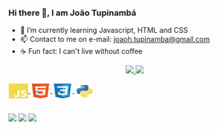 ### Hi there 👋, I am João Tupinambá
- 🌱 I’m currently learning Javascript, HTML and CSS
- 📫 Contact to me on e-mail: joaoh.tupinamba@gmail.com
- ☕ Fun fact: I can't live without coffee

<div align ="center">
  <a href="https://github.com/tupis">
  <img height="160em" src="https://github-readme-stats.vercel.app/api?username=tupis&show_icons=true&theme=prussian&include_all_commits=true&count_private=true"/>
  <img height="160em" src="https://github-readme-stats.vercel.app/api/top-langs/?username=tupis&layout=compact&langs_count=7&theme=prussian"/>
</div>
  
<div style="display: inline_block"><br>
  <img align="center" alt="Tupis-Js" height="30" width="40" src="https://raw.githubusercontent.com/devicons/devicon/master/icons/javascript/javascript-plain.svg">
  <img align="center" alt="Tupis-HTML" height="30" width="40" src="https://raw.githubusercontent.com/devicons/devicon/master/icons/html5/html5-original.svg">
  <img align="center" alt="Tupis-CSS" height="30" width="40" src="https://raw.githubusercontent.com/devicons/devicon/master/icons/css3/css3-original.svg">
  <img align="center" alt="Tupis-Python" height="30" width="40" src="https://raw.githubusercontent.com/devicons/devicon/master/icons/python/python-original.svg">
</div>

  ##
  
  <div> 
  <a href="https://instagram.com/jh.tupinamba" target="_blank"><img src="https://img.shields.io/badge/-Instagram-%23E4405F?style=for-the-badge&logo=instagram&logoColor=white" target="_blank"></a>
  <a href = "mailto:joaoh.tupinamba@gmail.com"><img src="https://img.shields.io/badge/-Gmail-%23333?style=for-the-badge&logo=gmail&logoColor=white" target="_blank"></a>
  <a href="https://www.linkedin.com/in/joaotupinamba/" target="_blank"><img src="https://img.shields.io/badge/-LinkedIn-%230077B5?style=for-the-badge&logo=linkedin&logoColor=white" target="_blank"></a>
</div>
